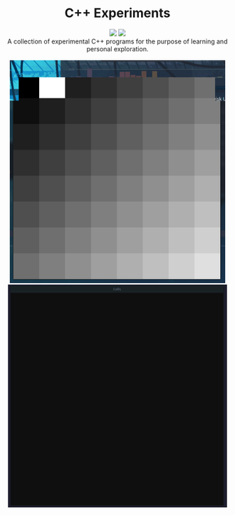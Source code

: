 <div align="center">
    <h1>C++ Experiments</h1>
    <div>
      <img src="https://img.shields.io/badge/C++-00599C?style=for-the-badge&logo=cplusplus&logoColor=white">
      <img src="https://img.shields.io/badge/SFML-8CC445?style=for-the-badge&logo=sfml&logoColor=white">
    </div>
    A collection of experimental C++ programs for the purpose of learning and personal exploration.
    <br><br>
    <img height="500em" src="cellular_automata/screenshots/cellular_automata_demo.gif"/>
    <img height="500em" src="cellular_automata/screenshots/sand_sim_01.gif"/>
</div>
